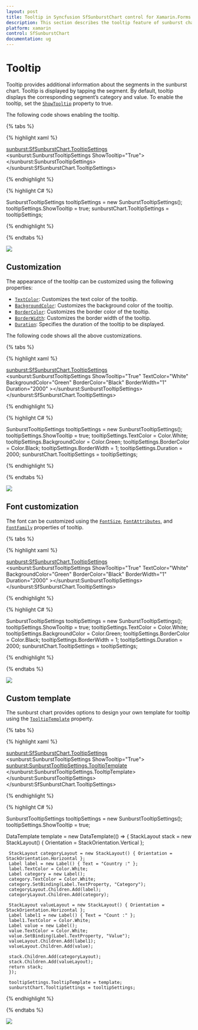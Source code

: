 ```yaml
---
layout: post
title: Tooltip in Syncfusion SfSunburstChart control for Xamarin.Forms
description: This section describes the tooltip feature of sunburst chart.
platform: xamarin
control: SfSunburstChart
documentation: ug
---
```


# Tooltip

Tooltip provides additional information about the segments in the sunburst chart. Tooltip is displayed by tapping the segment. By default, tooltip displays the corresponding segment’s category and value. To enable the tooltip, set the [`ShowTooltip`](https://help.syncfusion.com/cr/cref_files/xamarin/Syncfusion.SfSunburstChart.XForms~Syncfusion.SfSunburstChart.XForms.SunburstTooltipSettings~ShowTooltip.html) property to true.

The following code shows enabling the tooltip.

{% tabs %} 

{% highlight xaml %}

  <sunburst:SfSunburstChart.TooltipSettings>
         <sunburst:SunburstTooltipSettings ShowTooltip="True"></sunburst:SunburstTooltipSettings>
  </sunburst:SfSunburstChart.TooltipSettings>

{% endhighlight %}

{% highlight C# %}

  SunburstTooltipSettings tooltipSettings = new SunburstTooltipSettings();
  tooltipSettings.ShowTooltip = true;
  sunburstChart.TooltipSettings = tooltipSettings;

{% endhighlight %}

{% endtabs %} 

![](Tooltip_images/Tooltip.png)

## Customization

The appearance of the tooltip can be customized using the following properties:

* [`TextColor`](https://help.syncfusion.com/cr/cref_files/xamarin/Syncfusion.SfSunburstChart.XForms~Syncfusion.SfSunburstChart.XForms.SunburstTooltipSettings~TextColor.html): Customizes the text color of the tooltip.
* [`BackgroundColor`](https://help.syncfusion.com/cr/cref_files/xamarin/Syncfusion.SfSunburstChart.XForms~Syncfusion.SfSunburstChart.XForms.SunburstTooltipSettings~BackgroundColor.html): Customizes the background color of the tooltip.
* [`BorderColor`](https://help.syncfusion.com/cr/cref_files/xamarin/Syncfusion.SfSunburstChart.XForms~Syncfusion.SfSunburstChart.XForms.SunburstTooltipSettings~BorderColor.html): Customizes the border color of the tooltip.
* [`BorderWidth`](https://help.syncfusion.com/cr/cref_files/xamarin/Syncfusion.SfSunburstChart.XForms~Syncfusion.SfSunburstChart.XForms.SunburstTooltipSettings~BorderWidth.html): Customizes the border width of the tooltip.
* [`Duration`](https://help.syncfusion.com/cr/cref_files/xamarin/Syncfusion.SfSunburstChart.XForms~Syncfusion.SfSunburstChart.XForms.SunburstTooltipSettings~Duration.html): Specifies the duration of the tooltip to be displayed.

The following code shows all the above customizations.

{% tabs %} 

{% highlight xaml %}

  <sunburst:SfSunburstChart.TooltipSettings>
        <sunburst:SunburstTooltipSettings ShowTooltip="True" TextColor="White"
         BackgroundColor="Green"  BorderColor="Black" BorderWidth="1" 
         Duration="2000" ></sunburst:SunburstTooltipSettings>
  </sunburst:SfSunburstChart.TooltipSettings>

{% endhighlight %}

{% highlight C# %}

  SunburstTooltipSettings tooltipSettings = new SunburstTooltipSettings();
  tooltipSettings.ShowTooltip = true;
  tooltipSettings.TextColor = Color.White;
  tooltipSettings.BackgroundColor = Color.Green;
  tooltipSettings.BorderColor = Color.Black;
  tooltipSettings.BorderWidth = 1;
  tooltipSettings.Duration = 2000;
  sunburstChart.TooltipSettings = tooltipSettings;

{% endhighlight %}

{% endtabs %} 

![](Tooltip_images/Customization.png)

## Font customization

The font can be customized using the [`FontSize`](https://help.syncfusion.com/cr/cref_files/xamarin/Syncfusion.SfSunburstChart.XForms~Syncfusion.SfSunburstChart.XForms.SunburstTooltipSettings~FontSize.html), [`FontAttributes`](https://help.syncfusion.com/cr/cref_files/xamarin/Syncfusion.SfSunburstChart.XForms~Syncfusion.SfSunburstChart.XForms.SunburstTooltipSettings~FontAttributes.html), and [`FontFamily`](https://help.syncfusion.com/cr/cref_files/xamarin/Syncfusion.SfSunburstChart.XForms~Syncfusion.SfSunburstChart.XForms.SunburstTooltipSettings~FontFamily.html) properties of tooltip.

{% tabs %} 

{% highlight xaml %}

  <sunburst:SfSunburstChart.TooltipSettings>
        <sunburst:SunburstTooltipSettings ShowTooltip="True" TextColor="White"
         BackgroundColor="Green"  BorderColor="Black" BorderWidth="1" 
         Duration="2000" ></sunburst:SunburstTooltipSettings>
  </sunburst:SfSunburstChart.TooltipSettings>

{% endhighlight %}

{% highlight C# %}

  SunburstTooltipSettings tooltipSettings = new SunburstTooltipSettings();
  tooltipSettings.ShowTooltip = true;
  tooltipSettings.TextColor = Color.White;
  tooltipSettings.BackgroundColor = Color.Green;
  tooltipSettings.BorderColor = Color.Black;
  tooltipSettings.BorderWidth = 1;
  tooltipSettings.Duration = 2000;
  sunburstChart.TooltipSettings = tooltipSettings;

{% endhighlight %}

{% endtabs %} 

![](Tooltip_images/Customization.png)

## Custom template

The sunburst chart provides options to design your own template for tooltip using the [`TooltipTemplate`](https://help.syncfusion.com/cr/cref_files/xamarin/Syncfusion.SfSunburstChart.XForms~Syncfusion.SfSunburstChart.XForms.SunburstTooltipSettings~TooltipTemplate.html) property.

{% tabs %} 

{% highlight xaml %}

  <sunburst:SfSunburstChart.TooltipSettings>
    <sunburst:SunburstTooltipSettings ShowTooltip="True">
         <sunburst:SunburstTooltipSettings.TooltipTemplate>
              <DataTemplate>
                    <StackLayout Orientation="Vertical">
                        <StackLayout Orientation="Horizontal">
                            <Label Text="Country : " TextColor="White"/>
                            <Label Text="{Binding Category}" TextColor="White"/>
                        </StackLayout>
                         <StackLayout Orientation="Horizontal">
                            <Label Text="Count   :"  TextColor="White"/>
                            <Label Text="{Binding Value}" TextColor="White"/>
                         </StackLayout>                               
                    </StackLayout>
              </DataTemplate>
         </sunburst:SunburstTooltipSettings.TooltipTemplate>
    </sunburst:SunburstTooltipSettings>
  </sunburst:SfSunburstChart.TooltipSettings>

{% endhighlight %}

{% highlight C# %}

  SunburstTooltipSettings tooltipSettings = new SunburstTooltipSettings();
  tooltipSettings.ShowTooltip = true;

  DataTemplate template = new DataTemplate(() =>
  {
     StackLayout stack = new StackLayout() { Orientation = StackOrientation.Vertical };

     StackLayout categoryLayout = new StackLayout() { Orientation = StackOrientation.Horizontal };
     Label label = new Label() { Text = "Country :" };
     label.TextColor = Color.White;
     Label category = new Label();
     category.TextColor = Color.White;
     category.SetBinding(Label.TextProperty, "Category");
     categoryLayout.Children.Add(label);
     categoryLayout.Children.Add(category);

     StackLayout valueLayout = new StackLayout() { Orientation = StackOrientation.Horizontal };
     Label label1 = new Label() { Text = "Count :" };
     label1.TextColor = Color.White;
     Label value = new Label();
     value.TextColor = Color.White;
     value.SetBinding(Label.TextProperty, "Value");
     valueLayout.Children.Add(label1);
     valueLayout.Children.Add(value);

     stack.Children.Add(categoryLayout);
     stack.Children.Add(valueLayout);
     return stack;
     });

     tooltipSettings.TooltipTemplate = template;
     sunburstChart.TooltipSettings = tooltipSettings;

{% endhighlight %}

{% endtabs %} 

![](Tooltip_images/Template.png)

